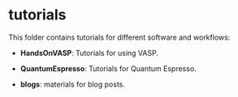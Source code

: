 # tutorials

This folder contains tutorials for different software and workflows:

- **HandsOnVASP**: Tutorials for using VASP.

- **QuantumEspresso**: Tutorials for Quantum Espresso.

- **blogs**: materials for blog posts.

